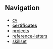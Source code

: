 ## Navigation
* [cv](../README.md)
* **[certificates](.)**
* [projects](../projects/)
* [reference-letters](../reference-letters/)
* [skillset](../skillset.md)